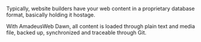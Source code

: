 Typically, website builders have your web content in a proprietary database format, basically holding it hostage.

With AmadeusWeb Dawn, all content is loaded through plain text and media file, backed up, synchronized and traceable through Git.

